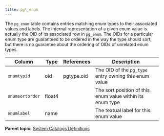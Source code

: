 ```yaml
---
title: pg\_enum 
---
```


The `pg_enum` table contains entries matching enum types to their associated values and labels. The internal representation of a given enum value is actually the OID of its associated row in `pg_enum`. The OIDs for a particular enum type are guaranteed to be ordered in the way the type should sort, but there is no guarantee about the ordering of OIDs of unrelated enum types.

|Column|Type|References|Description|
|------|----|----------|-----------|
|`enumtypid`|oid|pgtype.oid|The OID of the `pg_type` entry owning this enum value|
|`enumsortorder`|float4| |The sort position of this enum value within its enum type|
|`enumlabel`|name| |The textual label for this enum value|

**Parent topic:** [System Catalogs Definitions](../system_catalogs/catalog_ref-html.html)

